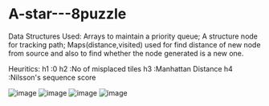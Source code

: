 # A-star---8puzzle

Data Structures Used:
Arrays to maintain a priority queue;
A structure node for tracking path;
Maps(distance,visited) used for find distance of new node from source and also to find whether the node generated is a new one.

Heuritics:
h1 :0
h2 :No of misplaced tiles
h3 :Manhattan Distance
h4 :Nilsson's sequence score

![image](https://user-images.githubusercontent.com/110047070/214874613-0cf22a91-1b07-4ac6-bfa5-900600ac204d.png)
![image](https://user-images.githubusercontent.com/110047070/214876421-9c8e3e88-7f3f-439f-88dd-bf25bc7c3eb6.png)
![image](https://user-images.githubusercontent.com/110047070/214876544-3742bffd-e6ac-4886-b102-5e74f4d009ce.png)
![image](https://user-images.githubusercontent.com/110047070/214876780-22d4f797-626f-4123-8a5e-5fdefb234d2c.png)

